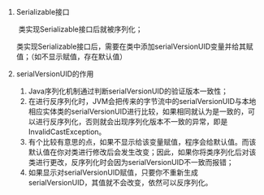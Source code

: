 1. Serializable接口

   ​	类实现Serializable接口后就被序列化；

   ​	类实现Serializable接口后，需要在类中添加serialVersionUID变量并给其赋值；（如不显示赋值，存在默认值）

2. serialVersionUID的作用
   1. Java序列化机制通过判断serialVersionUID的验证版本一致性；
   2. 在进行反序列化时，JVM会把传来的字节流中的serialVersionUID与本地相应实体类的serialVersionUID进行比较，如果相同就认为是一致的，可以进行反序列化，否则就会出现序列化版本不一致的异常，即是InvalidCastException。
   3. 有个比较有意思的点，如果不显示给该变量赋值，程序会给默认值。而该默认值在你对类进行修改后会发生改变；因此，如果你将类序列化后对该类进行更改，反序列化时会因为serialVersionUID不一致而报错；
   4. 如果显示对serialVersionUID赋值，只要你不重新生成serialVersionUID，其值就不会改变，依然可以反序列化。

